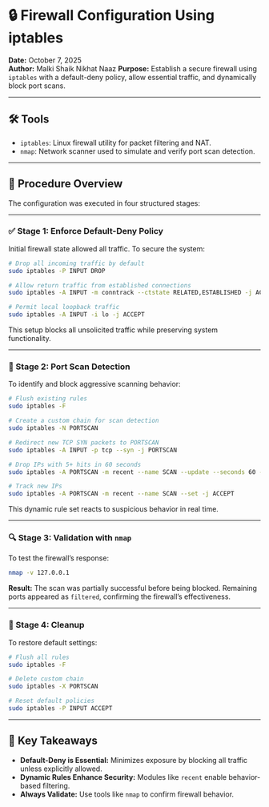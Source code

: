 
# 🔒 Firewall Configuration Using iptables

**Date:** October 7, 2025  
**Author:** Malki Shaik Nikhat Naaz
**Purpose:** Establish a secure firewall using `iptables` with a default-deny policy, allow essential traffic, and dynamically block port scans.

---

## 🛠️ Tools

- `iptables`: Linux firewall utility for packet filtering and NAT.
- `nmap`: Network scanner used to simulate and verify port scan detection.

---

## 🧪 Procedure Overview

The configuration was executed in four structured stages:

---

### ✅ Stage 1: Enforce Default-Deny Policy

Initial firewall state allowed all traffic. To secure the system:

```bash
# Drop all incoming traffic by default
sudo iptables -P INPUT DROP

# Allow return traffic from established connections
sudo iptables -A INPUT -m conntrack --ctstate RELATED,ESTABLISHED -j ACCEPT

# Permit local loopback traffic
sudo iptables -A INPUT -i lo -j ACCEPT
```

This setup blocks all unsolicited traffic while preserving system functionality.

---

### 🚫 Stage 2: Port Scan Detection

To identify and block aggressive scanning behavior:

```bash
# Flush existing rules
sudo iptables -F

# Create a custom chain for scan detection
sudo iptables -N PORTSCAN

# Redirect new TCP SYN packets to PORTSCAN
sudo iptables -A INPUT -p tcp --syn -j PORTSCAN

# Drop IPs with 5+ hits in 60 seconds
sudo iptables -A PORTSCAN -m recent --name SCAN --update --seconds 60 --hitcount 5 -j DROP

# Track new IPs
sudo iptables -A PORTSCAN -m recent --name SCAN --set -j ACCEPT
```

This dynamic rule set reacts to suspicious behavior in real time.

---

### 🔍 Stage 3: Validation with `nmap`

To test the firewall’s response:

```bash
nmap -v 127.0.0.1
```

**Result:** The scan was partially successful before being blocked. Remaining ports appeared as `filtered`, confirming the firewall’s effectiveness.

---

### 🧹 Stage 4: Cleanup

To restore default settings:

```bash
# Flush all rules
sudo iptables -F

# Delete custom chain
sudo iptables -X PORTSCAN

# Reset default policies
sudo iptables -P INPUT ACCEPT
```

---

## 📌 Key Takeaways

- **Default-Deny is Essential:** Minimizes exposure by blocking all traffic unless explicitly allowed.
- **Dynamic Rules Enhance Security:** Modules like `recent` enable behavior-based filtering.
- **Always Validate:** Use tools like `nmap` to confirm firewall behavior.
